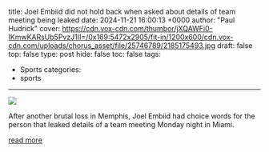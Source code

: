 title: Joel Embiid did not hold back when asked about details of team meeting being leaked
date: 2024-11-21 16:00:13 +0000
author: "Paul Hudrick"
cover: https://cdn.vox-cdn.com/thumbor/jXQAWFi0-IKmwKARsUb5PvzJ1II=/0x169:5472x2905/fit-in/1200x600/cdn.vox-cdn.com/uploads/chorus_asset/file/25746789/2185175493.jpg
draft: false
top: false
type: post
hide: false
toc: false
tags:
  - Sports
categories:
  - sports
---

![](https://cdn.vox-cdn.com/thumbor/jXQAWFi0-IKmwKARsUb5PvzJ1II=/0x169:5472x2905/fit-in/1200x600/cdn.vox-cdn.com/uploads/chorus_asset/file/25746789/2185175493.jpg)

After another brutal loss in Memphis, Joel Embiid had choice words for the person that leaked details of a team meeting Monday night in Miami.

[read more](https://www.libertyballers.com/2024/11/21/24302371/joel-embiid-team-meeting-leak-tyrese-maxey-paul-george-injury-sixers-nba)
